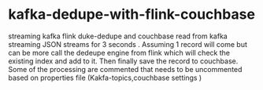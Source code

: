 # kafka-dedupe-with-flink-couchbase
streaming kafka flink duke-dedupe and couchbase
read from kafka streaming JSON streams for 3 seconds .
Assuming 1 record will come but can be more call the dedeupe engine from flink which will check the existing index and add to it.
Then finally save the record to couchbase.
Some of the processing are commented that needs to be uncommented based on properties file (Kakfa-topics,couchbase settings )
